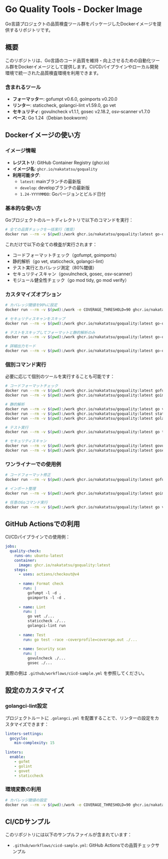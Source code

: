 # Go Quality Tools - Docker Image

Go言語プロジェクトの品質検査ツール群をパッケージしたDockerイメージを提供するリポジトリです。

## 概要

このリポジトリは、Go言語のコード品質を維持・向上させるための自動化ツール群をDockerイメージとして提供します。CI/CDパイプラインやローカル開発環境で統一された品質検査環境を利用できます。

### 含まれるツール

- **フォーマッター**: gofumpt v0.6.0, goimports v0.20.0
- **リンター**: staticcheck, golangci-lint v1.59.0, go vet
- **セキュリティ**: govulncheck v1.1.1, gosec v2.18.2, osv-scanner v1.7.0
- **ベース**: Go 1.24（Debian bookworm）

## Dockerイメージの使い方

### イメージ情報

- **レジストリ**: GitHub Container Registry (ghcr.io)
- **イメージ名**: `ghcr.io/nakatatsu/goquality`
- **利用可能タグ**:
  - `latest`: mainブランチの最新版
  - `develop`: developブランチの最新版
  - `1.24-YYYYMMDD`: Goバージョンとビルド日付

### 基本的な使い方

Goプロジェクトのルートディレクトリで以下のコマンドを実行：

```bash
# 全ての品質チェックを一括実行（推奨）
docker run --rm -v $(pwd):/work ghcr.io/nakatatsu/goquality:latest go-quality-check
```

これだけで以下の全ての検査が実行されます：
- コードフォーマットチェック（gofumpt, goimports）
- 静的解析（go vet, staticcheck, golangci-lint）
- テスト実行とカバレッジ測定（80%閾値）
- セキュリティスキャン（govulncheck, gosec, osv-scanner）
- モジュール健全性チェック（go mod tidy, go mod verify）

### カスタマイズオプション

```bash
# カバレッジ閾値を90%に設定
docker run --rm -v $(pwd):/work -e COVERAGE_THRESHOLD=90 ghcr.io/nakatatsu/goquality:latest go-quality-check

# セキュリティスキャンをスキップ
docker run --rm -v $(pwd):/work ghcr.io/nakatatsu/goquality:latest go-quality-check --skip-security

# テストをスキップしてフォーマットと静的解析のみ
docker run --rm -v $(pwd):/work ghcr.io/nakatatsu/goquality:latest go-quality-check --skip-test

# 詳細出力モード
docker run --rm -v $(pwd):/work ghcr.io/nakatatsu/goquality:latest go-quality-check --verbose
```

### 個別コマンド実行

必要に応じて個別のツールを実行することも可能です：

```bash
# コードフォーマットチェック
docker run --rm -v $(pwd):/work ghcr.io/nakatatsu/goquality:latest gofumpt -l -d .
docker run --rm -v $(pwd):/work ghcr.io/nakatatsu/goquality:latest goimports -l -d .

# 静的解析
docker run --rm -v $(pwd):/work ghcr.io/nakatatsu/goquality:latest go vet ./...
docker run --rm -v $(pwd):/work ghcr.io/nakatatsu/goquality:latest staticcheck ./...
docker run --rm -v $(pwd):/work ghcr.io/nakatatsu/goquality:latest golangci-lint run

# テスト実行
docker run --rm -v $(pwd):/work ghcr.io/nakatatsu/goquality:latest go test -race ./...

# セキュリティスキャン
docker run --rm -v $(pwd):/work ghcr.io/nakatatsu/goquality:latest govulncheck ./...
docker run --rm -v $(pwd):/work ghcr.io/nakatatsu/goquality:latest gosec ./...
```

### ワンライナーでの使用例

```bash
# コードフォーマット修正
docker run --rm -v $(pwd):/work ghcr.io/nakatatsu/goquality:latest gofumpt -w .

# インポート整理
docker run --rm -v $(pwd):/work ghcr.io/nakatatsu/goquality:latest goimports -w .

# 任意のGoコマンド実行
docker run --rm -v $(pwd):/work ghcr.io/nakatatsu/goquality:latest go version
```

## GitHub Actionsでの利用

CI/CDパイプラインでの使用例：

```yaml
jobs:
  quality-check:
    runs-on: ubuntu-latest
    container:
      image: ghcr.io/nakatatsu/goquality:latest
    steps:
      - uses: actions/checkout@v4
      
      - name: Format check
        run: |
          gofumpt -l -d .
          goimports -l -d .
      
      - name: Lint
        run: |
          go vet ./...
          staticcheck ./...
          golangci-lint run
      
      - name: Test
        run: go test -race -coverprofile=coverage.out ./...
      
      - name: Security scan
        run: |
          govulncheck ./...
          gosec ./...
```

実際の例は `.github/workflows/cicd-sample.yml` を参照してください。


## 設定のカスタマイズ

### golangci-lint設定

プロジェクトルートに `.golangci.yml` を配置することで、リンターの設定をカスタマイズできます：

```yaml
linters-settings:
  gocyclo:
    min-complexity: 15
  
linters:
  enable:
    - gofmt
    - golint
    - govet
    - staticcheck
```

### 環境変数の利用

```bash
# カバレッジ閾値の設定
docker run --rm -v $(pwd):/work -e COVERAGE_THRESHOLD=90 ghcr.io/nakatatsu/goquality:latest go test -coverprofile=coverage.out ./...
```

## CI/CDサンプル

このリポジトリには以下のサンプルファイルが含まれています：

- `.github/workflows/cicd-sample.yml`: GitHub Actionsでの品質チェックサンプル

